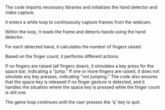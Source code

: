 The code imports necessary libraries and initializes the hand detector and video capture.

It enters a while loop to continuously capture frames from the webcam.

Within the loop, it reads the frame and detects hands using the hand detector.

For each detected hand, it calculates the number of fingers raised.

Based on the finger count, it performs different actions:

If no fingers are raised (all fingers down), it simulates a key press for the space bar, indicating a "jump."
If one or more fingers are raised, it does not simulate any key presses, indicating "not jumping."
The code also ensures that the space key is released if no finger gesture is detected, and it handles the situation where the space key is pressed while the finger count is still one.

The game loop continues until the user presses the 'q' key to quit.